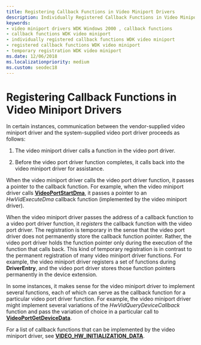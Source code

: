 ```yaml
---
title: Registering Callback Functions in Video Miniport Drivers
description: Individually Registered Callback Functions in Video Miniport Drivers
keywords:
- video miniport drivers WDK Windows 2000 , callback functions
- callback functions WDK video miniport
- individually registered callback functions WDK video miniport
- registered callback functions WDK video miniport
- temporary registration WDK video miniport
ms.date: 12/06/2018
ms.localizationpriority: medium
ms.custom: seodec18
---
```


# Registering Callback Functions in Video Miniport Drivers

In certain instances, communication between the vendor-supplied video miniport driver and the system-supplied video port driver proceeds as follows:

1. The video miniport driver calls a function in the video port driver.

2. Before the video port driver function completes, it calls back into the video miniport driver for assistance.

When the video miniport driver calls the video port driver function, it passes a pointer to the callback function. For example, when the video miniport driver calls [**VideoPortStartDma**](/windows-hardware/drivers/ddi/video/nf-video-videoportstartdma), it passes a pointer to an *HwVidExecuteDma* callback function (implemented by the video miniport driver).

When the video miniport driver passes the address of a callback function to a video port driver function, it *registers* the callback function with the video port driver. The registration is temporary in the sense that the video port driver does not permanently store the callback function pointer. Rather, the video port driver holds the function pointer only during the execution of the function that calls back. This kind of temporary registration is in contrast to the permanent registration of many video miniport driver functions. For example, the video miniport driver registers a set of functions during **DriverEntry**, and the video port driver stores those function pointers permanently in the device extension.

In some instances, it makes sense for the video miniport driver to implement several functions, each of which can serve as the callback function for a particular video port driver function. For example, the video miniport driver might implement several variations of the *HwVidQueryDeviceCallback* function and pass the variation of choice in a particular call to [**VideoPortGetDeviceData**](/windows-hardware/drivers/ddi/video/nf-video-videoportgetdevicedata).

For a list of callback functions that can be implemented by the video miniport driver, see [**VIDEO_HW_INITIALIZATION_DATA**](/windows-hardware/drivers/ddi/video/ns-video-_video_hw_initialization_data).
